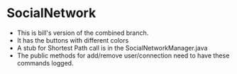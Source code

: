 # SocialNetwork

- This is bill's version of the combined branch.
- It has the buttons with different colors
- A stub for Shortest Path call is in the SocialNetworkManager.java
- The public methods for add/remove user/connection need to have these commands logged. 

